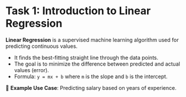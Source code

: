 # Task 1: Introduction to Linear Regression

**Linear Regression** is a supervised machine learning algorithm used for predicting continuous values.

- It finds the best-fitting straight line through the data points.
- The goal is to minimize the difference between predicted and actual values (error).
- Formula: `y = mx + b` where `m` is the slope and `b` is the intercept.

📌 **Example Use Case**: Predicting salary based on years of experience.
